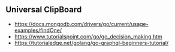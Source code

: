 ## Universal ClipBoard

- https://docs.mongodb.com/drivers/go/current/usage-examples/findOne/
- https://www.tutorialspoint.com/go/go_decision_making.htm
- https://tutorialedge.net/golang/go-graphql-beginners-tutorial/